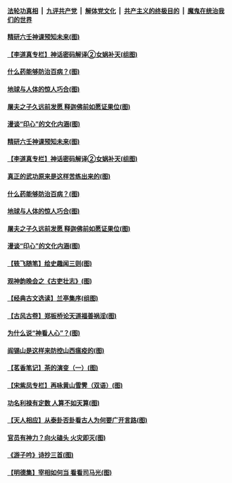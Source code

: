 ####  [法轮功真相](../../../../basic/blob/master/README.md?t=05080331) &nbsp;|&nbsp; [九评共产党](../../../../9ping.md/blob/master/README.md?t=05080331) &nbsp;|&nbsp; [解体党文化](../../../../jtdwh.md/blob/master/README.md?t=05080331)  &nbsp;|&nbsp; [共产主义的终极目的](../../../../gczydzjmd.md/blob/master/README.md?t=05080331) &nbsp;|&nbsp; [魔鬼在统治我们的世界](../../../../mgztzwmdsj.md/blob/master/README.md?t=05080331) 

#### [精研六壬神课预知未来(图)](../pages/p7/932170.md?t=05080331) 

#### [【李道真专栏】神话密码解译②女娲补天(组图)](../pages/p7/931860.md?t=05080331) 

#### [什么药能够防治百病？(图)](../pages/p7/932193.md?t=05080331) 

#### [地球与人体的惊人巧合(图)](../pages/p7/932139.md?t=05080331) 

#### [屠夫之子久远前发愿 释迦佛前如愿证果位(图)](../pages/p7/932129.md?t=05080331) 

#### [漫谈“印心”的文化内涵(图)](../pages/p7/931849.md?t=05080331) 

#### [精研六壬神课预知未来(图)](../pages/p7/932170.md?t=05080331) 

#### [【李道真专栏】神话密码解译②女娲补天(组图)](../pages/p7/931860.md?t=05080331) 

#### [真正的武功原来是这样苦练出来的(图)](../pages/p7/932304.md?t=05080331) 

#### [什么药能够防治百病？(图)](../pages/p7/932193.md?t=05080331) 

#### [地球与人体的惊人巧合(图)](../pages/p7/932139.md?t=05080331) 

#### [屠夫之子久远前发愿 释迦佛前如愿证果位(图)](../pages/p7/932129.md?t=05080331) 

#### [漫谈“印心”的文化内涵(图)](../pages/p7/931849.md?t=05080331) 

#### [【轶飞随笔】绘史趣闻三则(图)](../pages/p7/931850.md?t=05080331) 

#### [观神韵晚会之《古吏壮志》(图)](../pages/p7/929040.md?t=05080331) 

#### [【经典古文选读】兰亭集序(组图)](../pages/p7/932055.md?t=05080331) 

#### [【古风古卷】郑板桥论天道福善祸淫(图)](../pages/p7/932052.md?t=05080331) 

#### [为什么说“神看人心”？(图)](../pages/p7/931996.md?t=05080331) 

#### [阎锡山是这样来防控山西瘟疫的(图)](../pages/p7/931952.md?t=05080331) 

#### [【茗香笔记】茶的演变（一）(图)](../pages/p7/931771.md?t=05080331) 

#### [【宋紫凤专栏】再咏黄山雪霁（双语）(图)](../pages/p7/931848.md?t=05080331) 

#### [功名利禄有定数 人算不如天算(图)](../pages/p7/931664.md?t=05080331) 

#### [【天人相应】从泰卦否卦看古人为何要广开言路(图)](../pages/p7/931563.md?t=05080331) 

#### [官员有神力？向火磕头 火灾即灭(图)](../pages/p7/931748.md?t=05080331) 

#### [《游子吟》诗抄三首(图)](../pages/p7/931767.md?t=05080331) 

#### [【明德集】宰相如何当 看看司马光(图)](../pages/p7/931662.md?t=05080331) 

